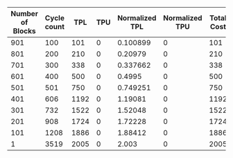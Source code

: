 | Number of Blocks | Cycle count | TPL | TPU | Normalized TPL | Normalized TPU | Total Cost | Normalized Total Cost |
| - | - | - | - | - | - | - | - |
901 |100 | 101 | 0 | 0.100899 | 0 | 101 | 0.100899 |
801 |200 | 210 | 0 | 0.20979 | 0 | 210 | 0.20979 |
701 |300 | 338 | 0 | 0.337662 | 0 | 338 | 0.337662 |
601 |400 | 500 | 0 | 0.4995 | 0 | 500 | 0.4995 |
501 |501 | 750 | 0 | 0.749251 | 0 | 750 | 0.749251 |
401 |606 | 1192 | 0 | 1.19081 | 0 | 1192 | 1.19081 |
301 |732 | 1522 | 0 | 1.52048 | 0 | 1522 | 1.52048 |
201 |908 | 1724 | 0 | 1.72228 | 0 | 1724 | 1.72228 |
101 |1208 | 1886 | 0 | 1.88412 | 0 | 1886 | 1.88412 |
1 |3519 | 2005 | 0 | 2.003 | 0 | 2005 | 2.003 |
